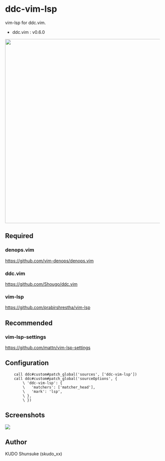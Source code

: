 # ddc-vim-lsp

vim-lsp for ddc.vim.
- ddc.vim : v0.6.0

<img src="https://user-images.githubusercontent.com/212602/131358924-a62bd611-81ea-413b-aba5-2439fc42ae66.png" width="600"><br>

## Required

### denops.vim

https://github.com/vim-denops/denops.vim

### ddc.vim

https://github.com/Shougo/ddc.vim

### vim-lsp

https://github.com/prabirshrestha/vim-lsp

## Recommended

### vim-lsp-settings

https://github.com/mattn/vim-lsp-settings

## Configuration

```
    call ddc#custom#patch_global('sources', ['ddc-vim-lsp'])
    call ddc#custom#patch_global('sourceOptions', {
        \ 'ddc-vim-lsp': {
        \   'matchers': ['matcher_head'],
        \   'mark': 'lsp',
        \ },
        \ })
```

## Screenshots

<img src="https://user-images.githubusercontent.com/212602/131840821-e3a94117-2eb9-44b9-8da6-3b14ed15b893.png"><br>

## Author

KUDO Shunsuke (skudo_xx)

